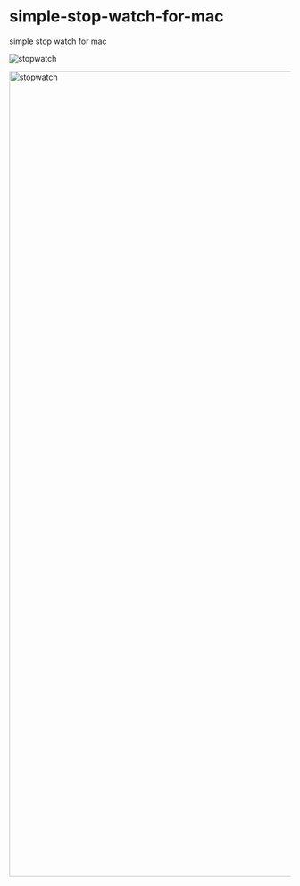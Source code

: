 # simple-stop-watch-for-mac
simple stop watch for mac

![stopwatch](https://user-images.githubusercontent.com/32217053/46724890-ec46a600-ccb5-11e8-9dcf-8f523bc2fbba.gif)


<img width="1440" alt="stopwatch" src="https://user-images.githubusercontent.com/32217053/46724882-ea7ce280-ccb5-11e8-9b2d-3ba9b99fc08a.png">
